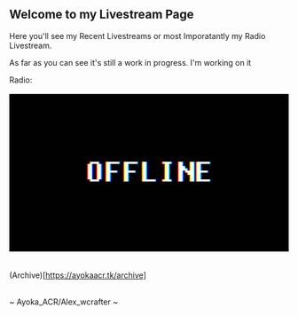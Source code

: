 ## Welcome to my Livestream Page

Here you'll see my Recent Livestreams or most Imporatantly my Radio Livestream.

As far as you can see it's still a work in progress. I'm working on it

Radio: <br> <br>
![Offline](https://github.com/alexwcrafter/livestreams/blob/gh-pages/1.jpg?raw=true)<br> <br>

(Archive)[https://ayokaacr.tk/archive]

<br>
~ Ayoka_ACR/Alex_wcrafter ~
